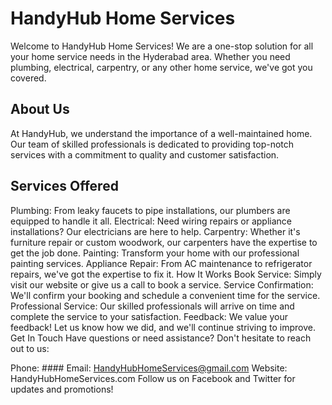 # HandyHub Home Services
Welcome to HandyHub Home Services! We are a one-stop solution for all your home service needs in the Hyderabad area. Whether you need plumbing, electrical, carpentry, or any other home service, we've got you covered.

## About Us
At HandyHub, we understand the importance of a well-maintained home. Our team of skilled professionals is dedicated to providing top-notch services with a commitment to quality and customer satisfaction.

## Services Offered

Plumbing: From leaky faucets to pipe installations, our plumbers are equipped to handle it all.
Electrical: Need wiring repairs or appliance installations? Our electricians are here to help.
Carpentry: Whether it's furniture repair or custom woodwork, our carpenters have the expertise to get the job done.
Painting: Transform your home with our professional painting services.
Appliance Repair: From AC maintenance to refrigerator repairs, we've got the expertise to fix it.
How It Works
Book Service: Simply visit our website or give us a call to book a service.
Service Confirmation: We'll confirm your booking and schedule a convenient time for the service.
Professional Service: Our skilled professionals will arrive on time and complete the service to your satisfaction.
Feedback: We value your feedback! Let us know how we did, and we'll continue striving to improve.
Get In Touch
Have questions or need assistance? Don't hesitate to reach out to us:

Phone: ####
Email: HandyHubHomeServices@gmail.com
Website: HandyHubHomeServices.com
Follow us on Facebook and Twitter for updates and promotions!
